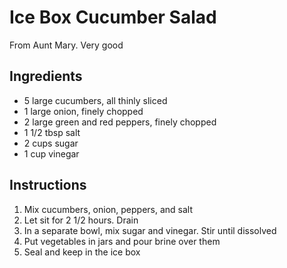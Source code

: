 # Ice Box Cucumber Salad

From Aunt Mary. Very good

## Ingredients

- 5 large cucumbers, all thinly sliced
- 1 large onion, finely chopped
- 2 large green and red peppers, finely chopped
- 1 1/2 tbsp salt
- 2 cups sugar
- 1 cup vinegar

## Instructions

1. Mix cucumbers, onion, peppers, and salt
2. Let sit for 2 1/2 hours. Drain
3. In a separate bowl, mix sugar and vinegar. Stir until dissolved
4. Put vegetables in jars and pour brine over them
5. Seal and keep in the ice box
